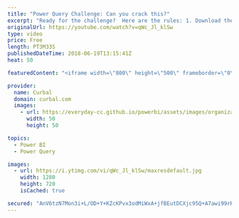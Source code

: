 ```yaml
---
title: "Power Query Challenge: Can you crack this?"
excerpt: "Ready for the challenge?  Here are the rules: 1. Download the data from the source: https://img.fifa.com/image/upload/vb0nnqwsq8rrkxef0wbl.pdf  2. Clean it in power bi  3. Upload your solution (pbix file, or text file) here:  https://curbal.synology.me:5001/sharing/7LYTBPiiI  4. Done forget to send me"
originalUrl: https://youtube.com/watch?v=qWc_Jl_klSw
type: video
price: Free
length: PT3M33S
publishedDateTime: 2018-06-19T13:15:41Z
heat: 50

featuredContent: "<iframe width=\"800\" height=\"500\" frameborder=\"0\" src=\"https://www.youtube.com/embed/qWc_Jl_klSw\" allow=\"accelerometer; autoplay; encrypted-media; gyroscope; picture-in-picture\" allowfullscreen></iframe>"

provider:
  name: Curbal
  domain: curbal.com
  images:
    - url: https://everyday-cc.github.io/powerbi/assets/images/organizations/curbal.com-50x50.jpg
      width: 50
      height: 50

topics:
  - Power BI
  - Power Query

images:
  - url: https://i.ytimg.com/vi/qWc_Jl_klSw/maxresdefault.jpg
    width: 1280
    height: 720
    isCached: true

secured: "AnV6tzN7Mon3i+L/OD+Y+KZcKPvx3odMiWxA+jfBEutDCXjc95Q+A7awi99rKfGf9z2BUg5g8u3nkCrlZIIu/dMhXmxWAHap8xZrgU7TnKi5imtn7Fe32ultz1ZJ5Cn2JrEe8gc7u1wq2vT0cNni96J5OPx6vza3nDkchbSUGnVwR797INPNbiiw+jGD9R4b8gVDaXL6ihWNvpya5srMMxd+5mFstFKyMKw+HlOAdtkOvWOR6K5xKTBMOZgZqk4unsTLNqZ9fgCslFtg+KQJXQlRHm5EcKcDmZ/gRELrQj/M5HAREKn6gZZkTh6brMQco6TbtuCBLMj88rgWPrlPxTEhcDcyG4/7ZR0ddmFW1gi0bZeBPJh2nEdhfBWmAdNSN5EsiUlOZ1xFIF7cA8KMB5ZxxbZFSmCUyD1E4To4IA0=;1brZcanGTblYnvIPQuKKIw=="
---
```


